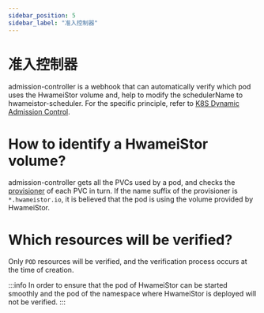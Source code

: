 ```yaml
---
sidebar_position: 5
sidebar_label: "准入控制器"
---
```


# 准入控制器

admission-controller is a webhook that can automatically verify which pod uses the HwameiStor volume and, help to modify the schedulerName to hwameistor-scheduler. For the specific principle, refer to [K8S Dynamic Admission Control](https://kubernetes.io/docs/reference/access-authn-authz/extensible-admission-controllers/).

# How to identify a HwameiStor volume?

admission-controller gets all the PVCs used by a pod, and checks the [provisioner](https://kubernetes.io/docs/concepts/storage/storage-classes/) of each PVC in turn. If the name suffix of the provisioner is `*.hwameistor.io`, it is believed that the pod is using the volume provided by HwameiStor.

# Which resources will be verified?

Only `POD` resources will be verified, and the verification process occurs at the time of creation.

:::info
In order to ensure that the pod of HwameiStor can be started smoothly and the pod of the namespace where HwameiStor is deployed will not be verified.
:::
